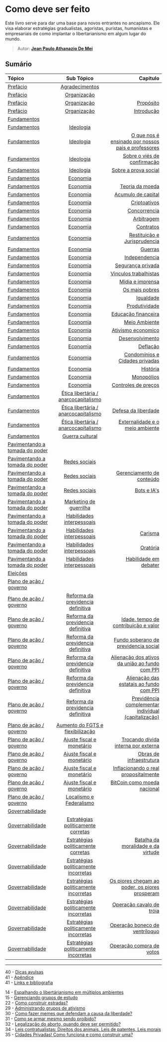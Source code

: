 # Como deve ser feito

Este livro serve para dar uma base para novos entrantes no ancapismo.
Ele visa elaborar estratégias gradualistas, agoristas, puristas, humanistas e empresariais de como implantar o libertarianismo em algum lugar do mundo.
> Autor: **[Jean Paulo Athanazio De Mei](https://github.com/JeanPaulo-Eletron)**  
## Sumário

| Tópico                                  | Sub Tópico       | Capitulo |
| :-------------------------------------- |:---------------:| -----:|
| [Prefácio](Capitulos/Prefácio.md) | [Agradecimentos](Capitulos/proposito.md)  |  |
| [Prefácio](Capitulos/Prefácio.md) | [Organização](Capitulos/organizacao.md) |  |
| [Prefácio](Capitulos/Prefácio.md) | [Organização](Capitulos/organizacao.md) | [Propósito](Capitulos/proposito.md) |
| [Prefácio](Capitulos/Prefácio.md) | [Organização](Capitulos/organizacao.md) | [Introdução](Capitulos/introducao.md) |
| [Fundamentos](Capitulos/Secoes/Fundamentos.md) |  |  |
| [Fundamentos](Capitulos/Secoes/Fundamentos.md) | [Ideologia](Capitulos/proposito.md) |  |
| [Fundamentos](Capitulos/Secoes/Fundamentos.md) | [Ideologia](Capitulos/proposito.md) | [O que nos é ensinado por nossos pais e professores](Capitulos/introducao.md) |
| [Fundamentos](Capitulos/Secoes/Fundamentos.md) | [Ideologia](Capitulos/proposito.md) | [Sobre o viés de confirmação](Capitulos/introducao.md) |
| [Fundamentos](Capitulos/Secoes/Fundamentos.md) | [Ideologia](Capitulos/proposito.md) | [Sobre a prova social](Capitulos/introducao.md) |
| [Fundamentos](Capitulos/Secoes/Fundamentos.md) | [Economia](Capitulos/proposito.md)  |  |
| [Fundamentos](Capitulos/Secoes/Fundamentos.md) | [Economia](Capitulos/proposito.md)  | [Teoria da moeda](Capitulos/TeoriaMonetaria.md) |
| [Fundamentos](Capitulos/Secoes/Fundamentos.md) | [Economia](Capitulos/proposito.md)  | [Acumulo de capital](Capitulos/TeoriaMonetaria.md) |
| [Fundamentos](Capitulos/Secoes/Fundamentos.md) | [Economia](Capitulos/proposito.md)  | [Criptoativos](Capitulos/TeoriaMonetaria.md) |
| [Fundamentos](Capitulos/Secoes/Fundamentos.md) | [Economia](Capitulos/proposito.md)  | [Concorrencia](Capitulos/TeoriaMonetaria.md) |
| [Fundamentos](Capitulos/Secoes/Fundamentos.md) | [Economia](Capitulos/proposito.md)  | [Arbitragem](Capitulos/TeoriaMonetaria.md) |
| [Fundamentos](Capitulos/Secoes/Fundamentos.md) | [Economia](Capitulos/proposito.md)  | [Contratos](Capitulos/TeoriaMonetaria.md) |
| [Fundamentos](Capitulos/Secoes/Fundamentos.md) | [Economia](Capitulos/proposito.md)  | [Restituição e Jurisprudencia](Capitulos/TeoriaMonetaria.md) |
| [Fundamentos](Capitulos/Secoes/Fundamentos.md) | [Economia](Capitulos/proposito.md)  | [Guerras](Capitulos/TeoriaMonetaria.md) |
| [Fundamentos](Capitulos/Secoes/Fundamentos.md) | [Economia](Capitulos/proposito.md)  | [Independencia](Capitulos/TeoriaMonetaria.md) |
| [Fundamentos](Capitulos/Secoes/Fundamentos.md) | [Economia](Capitulos/proposito.md)  | [Segurança privada](Capitulos/TeoriaMonetaria.md) |
| [Fundamentos](Capitulos/Secoes/Fundamentos.md) | [Economia](Capitulos/proposito.md)  | [Vinculos trabalhistas](Capitulos/TeoriaMonetaria.md) |
| [Fundamentos](Capitulos/Secoes/Fundamentos.md) | [Economia](Capitulos/proposito.md)  | [Mídia e imprensa](Capitulos/TeoriaMonetaria.md) |
| [Fundamentos](Capitulos/Secoes/Fundamentos.md) | [Economia](Capitulos/proposito.md)  | [Os mais pobres](Capitulos/TeoriaMonetaria.md) |
| [Fundamentos](Capitulos/Secoes/Fundamentos.md) | [Economia](Capitulos/proposito.md)  | [Igualdade](Capitulos/TeoriaMonetaria.md) |
| [Fundamentos](Capitulos/Secoes/Fundamentos.md) | [Economia](Capitulos/proposito.md)  | [Produtividade](Capitulos/TeoriaMonetaria.md) |
| [Fundamentos](Capitulos/Secoes/Fundamentos.md) | [Economia](Capitulos/proposito.md)  | [Educação financeira](Capitulos/TeoriaMonetaria.md) |
| [Fundamentos](Capitulos/Secoes/Fundamentos.md) | [Economia](Capitulos/proposito.md)  | [Meio Ambiente](Capitulos/TeoriaMonetaria.md) |
| [Fundamentos](Capitulos/Secoes/Fundamentos.md) | [Economia](Capitulos/proposito.md)  | [Ativismo economico](Capitulos/TeoriaMonetaria.md) |
| [Fundamentos](Capitulos/Secoes/Fundamentos.md) | [Economia](Capitulos/proposito.md)  | [Desenvolvimento](Capitulos/TeoriaMonetaria.md) |
| [Fundamentos](Capitulos/Secoes/Fundamentos.md) | [Economia](Capitulos/proposito.md)  | [Deflação](Capitulos/TeoriaMonetaria.md) |
| [Fundamentos](Capitulos/Secoes/Fundamentos.md) | [Economia](Capitulos/proposito.md)  | [Condomínios e Cidades privadas](Capitulos/TeoriaMonetaria.md) |
| [Fundamentos](Capitulos/Secoes/Fundamentos.md) | [Economia](Capitulos/proposito.md)  | [História](Capitulos/TeoriaMonetaria.md) |
| [Fundamentos](Capitulos/Secoes/Fundamentos.md) | [Economia](Capitulos/proposito.md)  | [Monopólios](Capitulos/TeoriaMonetaria.md) |
| [Fundamentos](Capitulos/Secoes/Fundamentos.md) | [Economia](Capitulos/proposito.md)  | [Controles de preços](Capitulos/TeoriaMonetaria.md) |
| [Fundamentos](Capitulos/Secoes/Fundamentos.md) | [Ética libertária / anarcocapitalismo](Capitulos/Secoes/Fundamentos.md) |  |
| [Fundamentos](Capitulos/Secoes/Fundamentos.md) | [Ética libertária / anarcocapitalismo](Capitulos/Secoes/Fundamentos.md) | [Defesa da liberdade](Capitulos/porque.md) |
| [Fundamentos](Capitulos/Secoes/Fundamentos.md) | [Ética libertária / anarcocapitalismo](Capitulos/Secoes/Fundamentos.md) | [Externalidade e o meio ambiente](Capitulos/porque.md) |
| [Fundamentos](Capitulos/Secoes/Fundamentos.md) | [Guerra cultural](Capitulos/Secoes/Fundamentos.md) |  |
| [Pavimentando a tomada do poder](Capitulos/Prefácio.md) | | |
| [Pavimentando a tomada do poder](Capitulos/Prefácio.md) | [Redes sociais](Capitulos/MarketingDeGuerrilha.md) | |
| [Pavimentando a tomada do poder](Capitulos/Prefácio.md) | [Redes sociais](Capitulos/MarketingDeGuerrilha.md) | [Gerenciamento de conteúdo](Capitulos/MarketingDeGuerrilha.md) |
| [Pavimentando a tomada do poder](Capitulos/Prefácio.md) | [Redes sociais](Capitulos/MarketingDeGuerrilha.md) | [Bots e IA's](Capitulos/MarketingDeGuerrilha.md) |
| [Pavimentando a tomada do poder](Capitulos/Prefácio.md) | [Marketing de guerrilha](Capitulos/MarketingDeGuerrilha.md) | |
| [Pavimentando a tomada do poder](Capitulos/Prefácio.md) | [Habilidades interpessoais](Capitulos/MarketingDeGuerrilha.md) | |
| [Pavimentando a tomada do poder](Capitulos/Prefácio.md) | [Habilidades interpessoais](Capitulos/MarketingDeGuerrilha.md) | [Carisma](Capitulos/MarketingDeGuerrilha.md) |
| [Pavimentando a tomada do poder](Capitulos/Prefácio.md) | [Habilidades interpessoais](Capitulos/MarketingDeGuerrilha.md) | [Oratória](Capitulos/MarketingDeGuerrilha.md) |
| [Pavimentando a tomada do poder](Capitulos/Prefácio.md) | [Habilidades interpessoais](Capitulos/MarketingDeGuerrilha.md) | [Habilidade em debater](Capitulos/MarketingDeGuerrilha.md) |
| [Eleições](Capitulos/Prefácio.md) | | |
| [Plano de ação / governo](Capitulos/Prefácio.md) | | |
| [Plano de ação / governo](Capitulos/Prefácio.md) | [Reforma da previdencia definitiva](Capitulos/Prefácio.md) | |
| [Plano de ação / governo](Capitulos/Prefácio.md) | [Reforma da previdencia definitiva](Capitulos/Prefácio.md) | [Idade, tempo de contribuição e valor](Capitulos/Prefácio.md) |
| [Plano de ação / governo](Capitulos/Prefácio.md) | [Reforma da previdencia definitiva](Capitulos/Prefácio.md) | [Fundo soberano de previdencia social](Capitulos/Prefácio.md) |
| [Plano de ação / governo](Capitulos/Prefácio.md) | [Reforma da previdencia definitiva](Capitulos/Prefácio.md) | [Alienação dos ativos da união ao fundo com PPI](Capitulos/Prefácio.md) |
| [Plano de ação / governo](Capitulos/Prefácio.md) | [Reforma da previdencia definitiva](Capitulos/Prefácio.md) | [Alienação das estatais ao fundo com PPI](Capitulos/Prefácio.md) |
| [Plano de ação / governo](Capitulos/Prefácio.md) | [Reforma da previdencia definitiva](Capitulos/Prefácio.md) | [Previdência complementar individual (capitalização)](Capitulos/Prefácio.md) |
| [Plano de ação / governo](Capitulos/Prefácio.md) | [Aumento do FGTS e flexibilização](Capitulos/Prefácio.md) | |
| [Plano de ação / governo](Capitulos/Prefácio.md) | [Ajuste fiscal e monetário](Capitulos/Prefácio.md)  | [Trocando divida interna por externa](Capitulos/Prefácio.md) |
| [Plano de ação / governo](Capitulos/Prefácio.md) | [Ajuste fiscal e monetário](Capitulos/Prefácio.md)  | [Obras de infraestrutura](Capitulos/Prefácio.md) |
| [Plano de ação / governo](Capitulos/Prefácio.md) | [Ajuste fiscal e monetário](Capitulos/Prefácio.md)  | [Inflacionando o real propositalmente](Capitulos/Prefácio.md) |
| [Plano de ação / governo](Capitulos/Prefácio.md) | [Ajuste fiscal e monetário](Capitulos/Prefácio.md)  | [BitCoin como moeda nacional](Capitulos/Prefácio.md) |
| [Plano de ação / governo](Capitulos/Prefácio.md) | [Localismo e Federalismo](Capitulos/Prefácio.md)  | |
| [Governabilidade](Capitulos/Secoes/Fundamentos.md) | |  |
| [Governabilidade](Capitulos/Secoes/Fundamentos.md) | [Estratégias politicamente corretas](Capitulos/Secoes/Fundamentos.md) |  |
| [Governabilidade](Capitulos/Secoes/Fundamentos.md) | [Estratégias politicamente corretas](Capitulos/Secoes/Fundamentos.md) | [Batalha da moralidade e da virtude](Capitulos/Secoes/Fundamentos.md) |
| [Governabilidade](Capitulos/Secoes/Fundamentos.md) | [Estratégias politicamente incorretas](Capitulos/Secoes/Fundamentos.md) |  |
| [Governabilidade](Capitulos/Secoes/Fundamentos.md) | [Estratégias politicamente incorretas](Capitulos/Secoes/Fundamentos.md) | [Os piores chegam ao poder, os piores prosperam](Capitulos/Secoes/Fundamentos.md) |
| [Governabilidade](Capitulos/Secoes/Fundamentos.md) | [Estratégias politicamente incorretas](Capitulos/Secoes/Fundamentos.md) | [Operação cavalo de tróia](Capitulos/Secoes/Fundamentos.md) |
| [Governabilidade](Capitulos/Secoes/Fundamentos.md) | [Estratégias politicamente incorretas](Capitulos/Secoes/Fundamentos.md) | [Operação boneco de ventríloquo](Capitulos/Secoes/Fundamentos.md) |
| [Governabilidade](Capitulos/Secoes/Fundamentos.md) | [Estratégias politicamente incorretas](Capitulos/Secoes/Fundamentos.md) | [Operação compra de votos](Capitulos/Secoes/Fundamentos.md) |

----

40 -  [Dicas avulsas](Capitulos/dicas.md)  
41 -  [Apêndice](Capitulos/apendice.md)  
41 -  [Links e bibliografia](Capitulos/Links.md)  


14 -  [Espalhando o libertárianismo em múltiplos ambientes](Capitulos/Expalhando.md)  
15 -  [Gerenciando grupos de estudo](Capitulos/GruposDeEstudo.md)  
22 -  [Como construir estradas?](Capitulos/construir.md)  
29 -  [Administrando grupos de ativismo](Capitulos/admin.md)  
30 -  [Como fazer memes que defendam a causa da liberdade?](Capitulos/Memes.md)  
31 -  [Como se armar mesmo sendo proibido?](Capitulos/rodando_aplicacoes_gui.md)  
32 -  [Legalização do aborto, quando deve ser permitido?](Capitulos/aborto.md)  
34 -  [Leis contratualistas: Direitos dos animais, Leis de patentes, Leis morais](Capitulos/LeisContratualistas.md)  
35 -  [Cidades Privadas! Como funciona e como construir uma?](Capitulos/CidadesPrivadas.md)  
